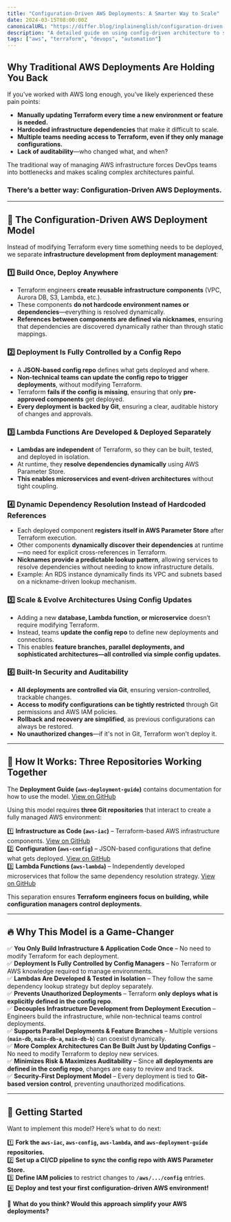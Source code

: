 ```yaml
---
title: "Configuration-Driven AWS Deployments: A Smarter Way to Scale"
date: 2024-03-15T08:00:00Z
canonicalURL: "https://differ.blog/inplainenglish/configuration-driven-aws-deployments-a-smarter-way-to-scale-2e9e1f"
description: "A detailed guide on using config-driven architecture to scale AWS environments without hardcoding or Terraform overload."
tags: ["aws", "terraform", "devops", "automation"]
---
```


## **Why Traditional AWS Deployments Are Holding You Back**

If you've worked with AWS long enough, you’ve likely experienced these pain points:
- **Manually updating Terraform every time a new environment or feature is needed.**
- **Hardcoded infrastructure dependencies** that make it difficult to scale.
- **Multiple teams needing access to Terraform, even if they only manage configurations.**
- **Lack of auditability**—who changed what, and when?

The traditional way of managing AWS infrastructure forces DevOps teams into bottlenecks and makes scaling complex architectures painful.

### **There’s a better way: Configuration-Driven AWS Deployments.**

---

## **🚀 The Configuration-Driven AWS Deployment Model**

Instead of modifying Terraform every time something needs to be deployed, we separate **infrastructure development from deployment management**:

### **1️⃣ Build Once, Deploy Anywhere**
- Terraform engineers **create reusable infrastructure components** (VPC, Aurora DB, S3, Lambda, etc.).
- These components **do not hardcode environment names or dependencies**—everything is resolved dynamically.
- **References between components are defined via nicknames**, ensuring that dependencies are discovered dynamically rather than through static mappings.

### **2️⃣ Deployment Is Fully Controlled by a Config Repo**
- A **JSON-based config repo** defines what gets deployed and where.
- **Non-technical teams can update the config repo to trigger deployments**, without modifying Terraform.
- Terraform **fails if the config is missing**, ensuring that only **pre-approved components** get deployed.
- **Every deployment is backed by Git**, ensuring a clear, auditable history of changes and approvals.

### **3️⃣ Lambda Functions Are Developed & Deployed Separately**
- **Lambdas are independent** of Terraform, so they can be built, tested, and deployed in isolation.
- At runtime, they **resolve dependencies dynamically** using AWS Parameter Store.
- **This enables microservices and event-driven architectures** without tight coupling.

### **4️⃣ Dynamic Dependency Resolution Instead of Hardcoded References**
- Each deployed component **registers itself in AWS Parameter Store** after Terraform execution.
- Other components **dynamically discover their dependencies** at runtime—no need for explicit cross-references in Terraform.
- **Nicknames provide a predictable lookup pattern**, allowing services to resolve dependencies without needing to know infrastructure details.
- Example: An RDS instance dynamically finds its VPC and subnets based on a nickname-driven lookup mechanism.

### **5️⃣ Scale & Evolve Architectures Using Config Updates**
- Adding a new **database, Lambda function, or microservice** doesn’t require modifying Terraform.
- Instead, teams **update the config repo** to define new deployments and connections.
- This enables **feature branches, parallel deployments, and sophisticated architectures—all controlled via simple config updates.**

### **6️⃣ Built-In Security and Auditability**
- **All deployments are controlled via Git**, ensuring version-controlled, trackable changes.
- **Access to modify configurations can be tightly restricted** through Git permissions and AWS IAM policies.
- **Rollback and recovery are simplified**, as previous configurations can always be restored.
- **No unauthorized changes**—if it's not in Git, Terraform won't deploy it.

---

## **📂 How It Works: Three Repositories Working Together**

The **Deployment Guide (`aws-deployment-guide`)** contains documentation for how to use the model. [View on GitHub](https://github.com/tstrall/aws-deployment-guide)

Using this model requires **three Git repositories** that interact to create a fully managed AWS environment:

1️⃣ **Infrastructure as Code (`aws-iac`)** – Terraform-based AWS infrastructure components. [View on GitHub](https://github.com/tstrall/aws-iac)  
2️⃣ **Configuration (`aws-config`)** – JSON-based configurations that define what gets deployed. [View on GitHub](https://github.com/tstrall/aws-config)  
3️⃣ **Lambda Functions (`aws-lambda`)** – Independently developed microservices that follow the same dependency resolution strategy. [View on GitHub](https://github.com/tstrall/aws-lambda)  

This separation ensures **Terraform engineers focus on building, while configuration managers control deployments.**

---

## **🔥 Why This Model is a Game-Changer**

✅ **You Only Build Infrastructure & Application Code Once** – No need to modify Terraform for each deployment.  
✅ **Deployment Is Fully Controlled by Config Managers** – No Terraform or AWS knowledge required to manage environments.  
✅ **Lambdas Are Developed & Tested in Isolation** – They follow the same dependency lookup strategy but deploy separately.  
✅ **Prevents Unauthorized Deployments** – Terraform **only deploys what is explicitly defined in the config repo**.  
✅ **Decouples Infrastructure Development from Deployment Execution** – Engineers build the infrastructure, while non-technical teams control deployments.  
✅ **Supports Parallel Deployments & Feature Branches** – Multiple versions (**`main-db`, `main-db-a`, `main-db-b`**) can coexist dynamically.  
✅ **More Complex Architectures Can Be Built Just by Updating Configs** – No need to modify Terraform to deploy new services.  
✅ **Minimizes Risk & Maximizes Auditability** – Since **all deployments are defined in the config repo**, changes are easy to review and track.  
✅ **Security-First Deployment Model** – Every deployment is tied to **Git-based version control**, preventing unauthorized modifications.

---

## **🔧 Getting Started**
Want to implement this model? Here’s what to do next:

1️⃣ **Fork the `aws-iac`, `aws-config`, `aws-lambda`, and `aws-deployment-guide` repositories.**  
2️⃣ **Set up a CI/CD pipeline to sync the config repo with AWS Parameter Store.**  
3️⃣ **Define IAM policies** to restrict changes to **`/aws/.../config`** entries.  
4️⃣ **Deploy and test your first configuration-driven AWS environment!**

📢 **What do you think? Would this approach simplify your AWS deployments?**
